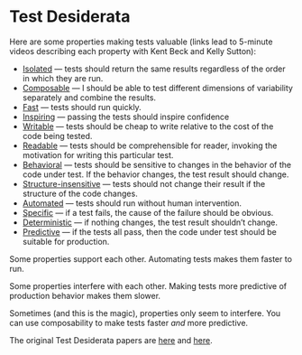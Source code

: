 # Test Desiderata

Here are some properties making tests valuable (links lead to 5-minute videos describing each property with Kent Beck and Kelly Sutton):
- [Isolated](https://www.youtube.com/watch?v=HApI2cspQus) — tests should return the same results regardless of the order in which they are run.
- [Composable](https://www.youtube.com/watch?v=Wf3WXYaMt8E) — I should be able to test different dimensions of variability separately and combine the results.
- [Fast](https://www.youtube.com/watch?v=L0dZ7MmW6xc) — tests should run quickly.
- [Inspiring](https://www.youtube.com/watch?v=2Q1O8XBVbZQ) — passing the tests should inspire confidence
- [Writable](https://www.youtube.com/watch?v=CAttTEUE9HM) — tests should be cheap to write relative to the cost of the code being tested.
- [Readable](https://www.youtube.com/watch?v=bDaFPACTjj8) — tests should be comprehensible for reader, invoking the motivation for writing this particular test.
- [Behavioral](https://www.youtube.com/watch?v=5LOdKDqdWYU) — tests should be sensitive to changes in the behavior of the code under test. If the behavior changes, the test result should change.
- [Structure-insensitive](https://www.youtube.com/watch?v=bvRRbWbQwDU) — tests should not change their result if the structure of the code changes.
- [Automated](https://www.youtube.com/watch?v=YQlmP08dj6g) — tests should run without human intervention.
- [Specific](https://www.youtube.com/watch?v=8lTfrCtPPNE) — if a test fails, the cause of the failure should be obvious.
- [Deterministic](https://www.youtube.com/watch?v=PwWyp-wpFiw) — if nothing changes, the test result shouldn’t change.
- [Predictive](https://www.youtube.com/watch?v=7o5qxxx7SmI) — if the tests all pass, then the code under test should be suitable for production.

Some properties support each other. Automating tests makes them faster to run.

Some properties interfere with each other. Making tests more predictive of production behavior makes them slower.

Sometimes (and this is the magic), properties only seem to interfere. You can use composability to make tests faster _and_ more predictive.

The original Test Desiderata papers are [here](https://medium.com/@kentbeck_7670/test-desiderata-94150638a4b3) and [here](https://medium.com/@kentbeck_7670/programmer-test-principles-d01c064d7934).


